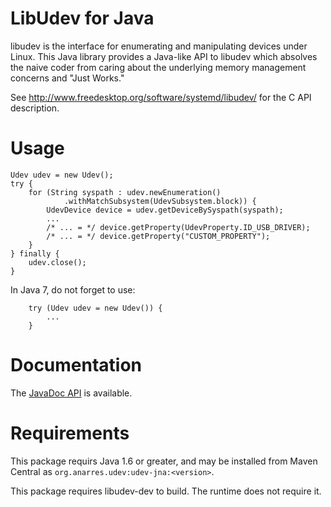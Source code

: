 LibUdev for Java
================

libudev is the interface for enumerating and manipulating devices
under Linux. This Java library provides a Java-like API to libudev
which absolves the naive coder from caring about the underlying memory
management concerns and "Just Works."

See http://www.freedesktop.org/software/systemd/libudev/ for the C
API description.

Usage
=====

```
Udev udev = new Udev();
try {
	for (String syspath : udev.newEnumeration()
			.withMatchSubsystem(UdevSubsystem.block)) {
		UdevDevice device = udev.getDeviceBySyspath(syspath);
		...
		/* ... = */ device.getProperty(UdevProperty.ID_USB_DRIVER);
		/* ... = */ device.getProperty("CUSTOM_PROPERTY");
	}
} finally {
	udev.close();
}
```

In Java 7, do not forget to use:
```
	try (Udev udev = new Udev()) {
		...
	}
```

Documentation
=============

The [JavaDoc API](http://shevek.github.io/udev4j/docs/javadoc/)
is available.

Requirements
============

This package requirs Java 1.6 or greater, and may be installed from
Maven Central as `org.anarres.udev:udev-jna:<version>`.

This package requires libudev-dev to build. The runtime does not
require it.


